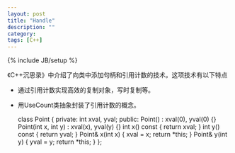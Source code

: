 ```yaml
---
layout: post
title: "Handle"
description: ""
category: 
tags: [C++]
---
```

{% include JB/setup %}

《C++沉思录》中介绍了向类中添加句柄和引用计数的技术。这项技术有以下特点

- 通过引用计数实现高效的复制对象，写时复制等。
- 用UseCount类抽象封装了引用计数的概念。

	class Point
	{
	private:
		int xval, yval;
	public:
		Point() : xval(0), yval(0) {}
		Point(int x, int y) : xval(x), yval(y) {}
		int x() const { return xval; }
		int y() const { return yval; }
		Point& x(int x) { xval = x; return *this; }
		Point& y(int y) { yval = y; return *this; }
	};

